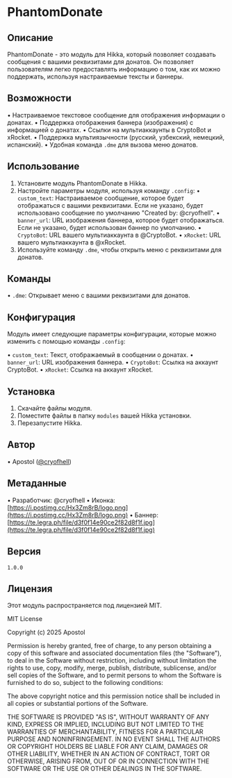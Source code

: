 # PhantomDonate

## Описание

PhantomDonate - это модуль для Hikka, который позволяет создавать сообщения с вашими реквизитами для донатов. Он позволяет пользователям легко предоставлять информацию о том, как их можно поддержать, используя настраиваемые тексты и баннеры.

## Возможности

•   Настраиваемое текстовое сообщение для отображения информации о донатах.
•   Поддержка отображения баннера (изображения) с информацией о донатах.
•   Ссылки на мультиаккаунты в CryptoBot и xRocket.
•   Поддержка мультиязычности (русский, узбекский, немецкий, испанский).
•   Удобная команда `.dme` для вызова меню донатов.

## Использование

1.  Установите модуль PhantomDonate в Hikka.
2.  Настройте параметры модуля, используя команду `.config`:
    •   `custom_text`: Настраиваемое сообщение, которое будет отображаться с вашими реквизитами. Если не указано, будет использовано сообщение по умолчанию "Created by: @cryofhell".
    •   `banner_url`: URL изображения баннера, которое будет отображаться. Если не указано, будет использован баннер по умолчанию.
    •   `CryptoBot`: URL вашего мультиаккаунта в @CryptoBot.
    •   `xRocket`: URL вашего мультиаккаунта в @xRocket.
3.  Используйте команду `.dme`, чтобы открыть меню с реквизитами для донатов.

## Команды

•   `.dme`: Открывает меню с вашими реквизитами для донатов.

## Конфигурация

Модуль имеет следующие параметры конфигурации, которые можно изменить с помощью команды `.config`:

•   `custom_text`:  Текст, отображаемый в сообщении о донатах.
•   `banner_url`:  URL изображения баннера.
•   `CryptoBot`: Ссылка на аккаунт CryptoBot.
•   `xRocket`: Ссылка на аккаунт xRocket.

## Установка

1.  Скачайте файлы модуля.
2.  Поместите файлы в папку `modules` вашей Hikka установки.
3.  Перезапустите Hikka.

## Автор

•   Apostol ([@cryofhell](https://t.me/cryofhell))

## Метаданные

•   Разработчик: @cryofhell
•   Иконка:  [https://i.postimg.cc/Hx3Zm8rB/logo.png](https://i.postimg.cc/Hx3Zm8rB/logo.png)
•   Баннер: [https://te.legra.ph/file/d3f0f14e90ce2f82d8f1f.jpg](https://te.legra.ph/file/d3f0f14e90ce2f82d8f1f.jpg)

## Версия

`1.0.0`

## Лицензия

Этот модуль распространяется под лицензией MIT.


MIT License

Copyright (c) 2025 Apostol

Permission is hereby granted, free of charge, to any person obtaining a copy
of this software and associated documentation files (the "Software"), to deal
in the Software without restriction, including without limitation the rights
to use, copy, modify, merge, publish, distribute, sublicense, and/or sell
copies of the Software, and to permit persons to whom the Software is
furnished to do so, subject to the following conditions:

The above copyright notice and this permission notice shall be included in all
copies or substantial portions of the Software.

THE SOFTWARE IS PROVIDED "AS IS", WITHOUT WARRANTY OF ANY KIND, EXPRESS OR
IMPLIED, INCLUDING BUT NOT LIMITED TO THE WARRANTIES OF MERCHANTABILITY,
FITNESS FOR A PARTICULAR PURPOSE AND NONINFRINGEMENT. IN NO EVENT SHALL THE
AUTHORS OR COPYRIGHT HOLDERS BE LIABLE FOR ANY CLAIM, DAMAGES OR OTHER
LIABILITY, WHETHER IN AN ACTION OF CONTRACT, TORT OR OTHERWISE, ARISING FROM,
OUT OF OR IN CONNECTION WITH THE SOFTWARE OR THE USE OR OTHER DEALINGS IN THE
SOFTWARE.
```# PhantomDonate
